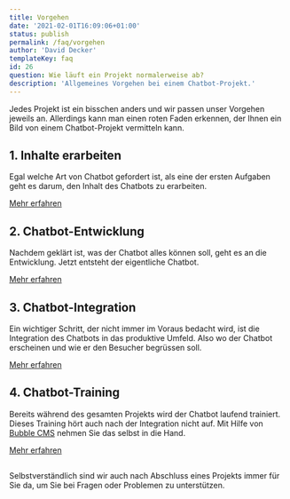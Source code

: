 ```yaml
---
title: Vorgehen
date: '2021-02-01T16:09:06+01:00'
status: publish
permalink: /faq/vorgehen
author: 'David Decker'
templateKey: faq
id: 26
question: Wie läuft ein Projekt normalerweise ab?
description: 'Allgemeines Vorgehen bei einem Chatbot-Projekt.'
---
```


Jedes Projekt ist ein bisschen anders und wir passen unser Vorgehen jeweils an. Allerdings kann man einen roten Faden erkennen, der Ihnen ein Bild von einem Chatbot-Projekt vermitteln kann.

## 1. Inhalte erarbeiten

Egal welche Art von Chatbot gefordert ist, als eine der ersten Aufgaben geht es darum, den Inhalt des Chatbots zu erarbeiten.

[Mehr erfahren](/dienstleistungen/inhalte-erarbeiten/)

## 2. Chatbot-Entwicklung

Nachdem geklärt ist, was der Chatbot alles können soll, geht es an die Entwicklung. Jetzt entsteht der eigentliche Chatbot.

[Mehr erfahren](/dienstleistungen/entwicklung/)

## 3. Chatbot-Integration

Ein wichtiger Schritt, der nicht immer im Voraus bedacht wird, ist die Integration des Chatbots in das produktive Umfeld. Also wo der Chatbot erscheinen und wie er den Besucher begrüssen soll.

[Mehr erfahren](/dienstleistungen/integration/)

## 4. Chatbot-Training

Bereits während des gesamten Projekts wird der Chatbot laufend trainiert. Dieses Training hört auch nach der Integration nicht auf. Mit Hilfe von [Bubble CMS](https://bubblecms.io/de/) nehmen Sie das selbst in die Hand.

[Mehr erfahren](/dienstleistungen/training/)

##

Selbstverständlich sind wir auch nach Abschluss eines Projekts immer für Sie da, um Sie bei Fragen oder Problemen zu unterstützen.
